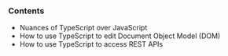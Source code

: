 ### Contents

* Nuances of TypeScript over JavaScript
* How to use TypeScript to edit Document Object Model (DOM)
* How to use TypeScript to access REST APIs
